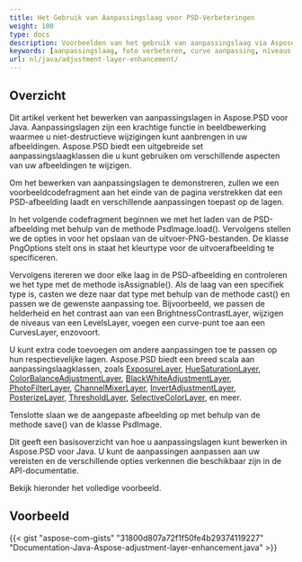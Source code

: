 ```yaml
---
title: Het Gebruik van Aanpassingslaag voor PSD-Verbeteringen
weight: 100
type: docs
description: Voorbeelden van het gebruik van aanpassingslaag via Aspose.PSD voor Java
keywords: [aanpassingslaag, foto verbeteren, curve aanpassing, niveaus verbetering, omkeren, foto filter,  psd api, java, voorbeeldcode]
url: nl/java/adjustment-layer-enhancement/
---
```


## **Overzicht**

Dit artikel verkent het bewerken van aanpassingslagen in Aspose.PSD voor Java. Aanpassingslagen zijn een krachtige functie in beeldbewerking waarmee u niet-destructieve wijzigingen kunt aanbrengen in uw afbeeldingen. Aspose.PSD biedt een uitgebreide set aanpassingslaagklassen die u kunt gebruiken om verschillende aspecten van uw afbeeldingen te wijzigen.

Om het bewerken van aanpassingslagen te demonstreren, zullen we een voorbeeldcodefragment aan het einde van de pagina verstrekken dat een PSD-afbeelding laadt en verschillende aanpassingen toepast op de lagen.

In het volgende codefragment beginnen we met het laden van de PSD-afbeelding met behulp van de methode PsdImage.load(). Vervolgens stellen we de opties in voor het opslaan van de uitvoer-PNG-bestanden. De klasse PngOptions stelt ons in staat het kleurtype voor de uitvoerafbeelding te specificeren.

Vervolgens itereren we door elke laag in de PSD-afbeelding en controleren we het type met de methode isAssignable(). Als de laag van een specifiek type is, casten we deze naar dat type met behulp van de methode cast() en passen we de gewenste aanpassing toe. Bijvoorbeeld, we passen de helderheid en het contrast aan van een BrightnessContrastLayer, wijzigen de niveaus van een LevelsLayer, voegen een curve-punt toe aan een CurvesLayer, enzovoort.

U kunt extra code toevoegen om andere aanpassingen toe te passen op hun respectievelijke lagen. Aspose.PSD biedt een breed scala aan aanpassingslaagklassen, zoals [ExposureLayer](https://reference.aspose.com/psd/java/com.aspose.psd.fileformats.psd.layers.adjustmentlayers/exposurelayer), [HueSaturationLayer](https://reference.aspose.com/psd/java/com.aspose.psd.fileformats.psd.layers.adjustmentlayers/HueSaturationLayer), [ColorBalanceAdjustmentLayer](https://reference.aspose.com/psd/java/com.aspose.psd.fileformats.psd.layers.adjustmentlayers/ColorBalanceAdjustmentLayer), [BlackWhiteAdjustmentLayer](https://reference.aspose.com/psd/java/com.aspose.psd.fileformats.psd.layers.adjustmentlayers/BlackWhiteAdjustmentLayer), [PhotoFilterLayer](https://reference.aspose.com/psd/java/com.aspose.psd.fileformats.psd.layers.adjustmentlayers/PhotoFilterLayer), [ChannelMixerLayer](https://reference.aspose.com/psd/java/com.aspose.psd.fileformats.psd.layers.adjustmentlayers/ChannelMixerLayer), [InvertAdjustmentLayer](https://reference.aspose.com/psd/java/com.aspose.psd.fileformats.psd.layers.adjustmentlayers/InvertAdjustmentLayer), [PosterizeLayer](https://reference.aspose.com/psd/java/com.aspose.psd.fileformats.psd.layers.adjustmentlayers/PosterizeLayer), [ThresholdLayer](https://reference.aspose.com/psd/java/com.aspose.psd.fileformats.psd.layers.adjustmentlayers/ThresholdLayer), [SelectiveColorLayer](https://reference.aspose.com/psd/java/com.aspose.psd.fileformats.psd.layers.adjustmentlayers/SelectiveColorLayer), en meer.

Tenslotte slaan we de aangepaste afbeelding op met behulp van de methode save() van de klasse PsdImage.

Dit geeft een basisoverzicht van hoe u aanpassingslagen kunt bewerken in Aspose.PSD voor Java. U kunt de aanpassingen aanpassen aan uw vereisten en de verschillende opties verkennen die beschikbaar zijn in de API-documentatie.

Bekijk hieronder het volledige voorbeeld.

## **Voorbeeld**
{{< gist "aspose-com-gists" "31800d807a72f1f50fe4b29374119227" "Documentation-Java-Aspose-adjustment-layer-enhancement.java" >}}
